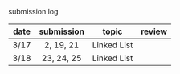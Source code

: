 submission log

| date | submission     | topic       | review  |
| :--: | :---:          | :---:       | :---:   |
| 3/17 | 2, 19, 21      | Linked List |
| 3/18 | 23, 24, 25     | Linked List |